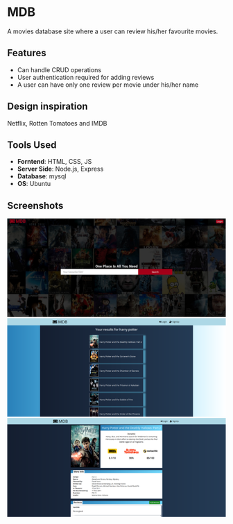 # MDB
A movies database site where a user can review his/her favourite movies.

## Features
- Can handle CRUD operations
- User authentication required for adding reviews
- A user can have only one review per movie under his/her name

## Design inspiration
Netflix, Rotten Tomatoes and IMDB

## Tools Used
- **Forntend**: HTML, CSS, JS
- **Server Side**: Node.js, Express
- **Database**: mysql
- **OS**: Ubuntu

## Screenshots
![](./images/homepage.jpg)
![](./images/results_page.png)
![](./images/title.png)
